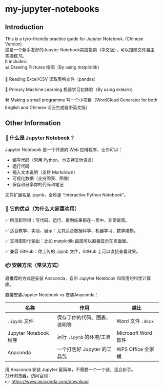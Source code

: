 # my-jupyter-notebooks
## Introduction
This is a tyro-friendly practice guide for Jupyter Notebook. (Chinese Version)   
这是一个新手友好的Jupyter Notebook实践指南（中文版），可以跟随文件自主实操练习。  
It includes:   
📊 Drawing Pictures 绘图（By using matplotlib）

📁 Reading Excel/CSV 读取表格文件（pandas）

🧠 Primary Machine Learning 机器学习初体验（By using sklearn）

🛠️ Making a small programme 写一个小项目（WordCloud Generator for both English and Chinese 词云生成器中英文版）

## Other Information

### 🌟 什么是 Jupyter Notebook？  
Jupyter Notebook 是一个开源的 Web 应用程序，让你可以：  
- 编写代码（常用 Python，也支持其他语言）  
- 运行代码  
- 插入文本说明（支持 Markdown）  
- 可视化数据（支持图表、图像）  
- 保存和分享你的代码和笔记  

文件扩展名是 .ipynb，全称是 “Interactive Python Notebook”。

### 🚀 它的优点（为什么大家喜欢用）
✅ 所见即所得：写代码、运行、看到结果都在一页中，非常直观。

✅ 适合教学、实验、展示：尤其适合数据科学、机器学习、数学建模。

✅ 支持图形化输出：比如 matplotlib 画图可以直接显示在页面里。

✅ 兼容 GitHub：你上传的 .ipynb 文件，GitHub 上可以直接查看效果。

### 📦 安装方法（常见方式）  
最推荐的方式是安装 Anaconda，自带 Jupyter Notebook 和常用的科学计算库。

直接安装Jupyter Notebook vs 安装Anaconda：

| 名称                  | 作用                 | 类比                |
| ------------------- | ------------------ | ----------------- |
| `.ipynb` 文件         | 保存了你的代码、图表、说明等     | Word 文件 `.docx`   |
| Jupyter Notebook 程序 | 运行 `.ipynb` 的环境/工具 | Microsoft Word 软件 |
| Anaconda            | 一个打包好 Jupyter 的工具包 | WPS Office 全家桶    |

用 Anaconda 安装 Jupyter 最简单，不需要一个一个装，适合新手。  
打开浏览器，访问官网：  
👉 https://www.anaconda.com/download
